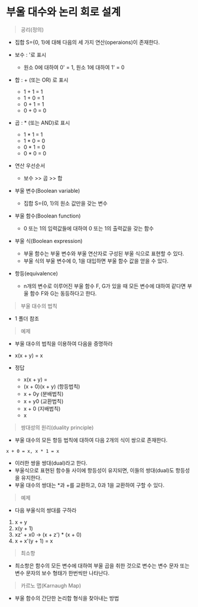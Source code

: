 # 부울 대수와 논리 회로 설계

> 공리(정의)

- 집합 S={0, 1}에 대해 다음의 세 가지 연산(operaions)이 존재한다.

- 보수 : '로 표시

  - 원소 0에 대하여 0' = 1, 원소 1에 대하여 1' = 0

- 합 : + (또는 OR) 로 표시

  - 1 + 1 = 1
  - 1 + 0 = 1
  - 0 + 1 = 1
  - 0 + 0 = 0

- 곱 : * (또는 AND)로 표시

  - 1 * 1 = 1
  - 1 * 0 = 0
  - 0 * 1 = 0
  - 0 * 0 = 0

- 연산 우선순서

  - 보수 >> 곱 >> 합

- 부울 변수(Boolean variable)

  - 집합 S={0, 1}의 원소 값만을 갖는 변수

- 부울 함수(Boolean function)

  - 0 또는 1의 입력값들에 대하여 0 또는 1의 출력값을 갖는 함수

- 부울 식(Boolean expression)

  - 부울 함수는 부울 변수와 부울 연산자로 구성된 부울 식으로 표현할 수 있다.
  - 부울 식의 부울 변수에 0, 1을 대입하면 부울 함수 값을 얻을 수 있다.

- 항등(equivalence)

  - n개의 변수로 이루어진 부울 함수 F, G가 있을 때 모든 변수에 대하여 같다면 부울 함수 F와 G는 동등하다고 한다.

> 부울 대수의 법칙

- 1 폴더 참조

> 예제

- 부울 대수의 법칙을 이용하여 다음을 증명하라
- x(x + y) = x

- 정답

  - x(x + y) =
  - (x + 0)(x + y) (항등법칙)
  - x + 0y (분배법칙)
  - x + y0 (교환법칙)
  - x + 0 (지배법칙)
  - x

> 쌍대성의 원리(duality principle)

- 부울 대수의 모든 항등 법칙에 대하여 다음 2개의 식이 쌍으로 존재한다.

```
x + 0 = x, x * 1 = x
```

- 이러한 쌍을 쌍대(dual)라고 한다.
- 부울식으로 표현된 함수들 사이에 항등성이 유지되면, 이들의 쌍대(dual)도 항등성을 유지한다.
- 부울 대수의 쌍대는 *과 +를 교환하고, 0과 1을 교환하여 구할 수 있다.

> 예제

- 다음 부울식의 쌍대를 구하라

1. x + y
2. x(y + 1)
3. xz' + x0 -> (x + z') * (x + 0)
4. x + x'(y + 1) = x

> 최소항

- 최소항은 함수의 모든 변수에 대하여 부울 곱을 취한 것으로 변수는 변수 문자 또는 변수 문자의 보수 형태가 한번씩만 나타난다.

> 카르노 맵(Karnaugh Map)

- 부울 함수의 간단한 논리합 형식을 찾아내는 방법

